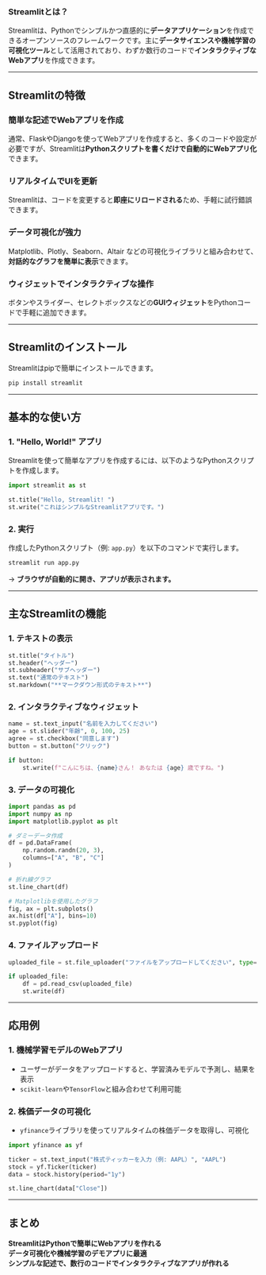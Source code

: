 ### **Streamlitとは？**
Streamlitは、Pythonでシンプルかつ直感的に**データアプリケーション**を作成できるオープンソースのフレームワークです。主に**データサイエンスや機械学習の可視化ツール**として活用されており、わずか数行のコードで**インタラクティブなWebアプリ**を作成できます。

---

## **Streamlitの特徴**
###  **簡単な記述でWebアプリを作成**
通常、FlaskやDjangoを使ってWebアプリを作成すると、多くのコードや設定が必要ですが、Streamlitは**Pythonスクリプトを書くだけで自動的にWebアプリ化**できます。

###  **リアルタイムでUIを更新**
Streamlitは、コードを変更すると**即座にリロードされる**ため、手軽に試行錯誤できます。

###  **データ可視化が強力**
Matplotlib、Plotly、Seaborn、Altair などの可視化ライブラリと組み合わせて、**対話的なグラフを簡単に表示**できます。

###  **ウィジェットでインタラクティブな操作**
ボタンやスライダー、セレクトボックスなどの**GUIウィジェット**をPythonコードで手軽に追加できます。

---

## **Streamlitのインストール**
Streamlitはpipで簡単にインストールできます。

```bash
pip install streamlit
```

---

## **基本的な使い方**
### **1. "Hello, World!" アプリ**
Streamlitを使って簡単なアプリを作成するには、以下のようなPythonスクリプトを作成します。

```python
import streamlit as st

st.title("Hello, Streamlit! ")
st.write("これはシンプルなStreamlitアプリです。")
```

### **2. 実行**
作成したPythonスクリプト（例: `app.py`）を以下のコマンドで実行します。

```bash
streamlit run app.py
```
→ **ブラウザが自動的に開き、アプリが表示されます。**

---

## **主なStreamlitの機能**
### **1. テキストの表示**
```python
st.title("タイトル")
st.header("ヘッダー")
st.subheader("サブヘッダー")
st.text("通常のテキスト")
st.markdown("**マークダウン形式のテキスト**")
```

### **2. インタラクティブなウィジェット**
```python
name = st.text_input("名前を入力してください")
age = st.slider("年齢", 0, 100, 25)
agree = st.checkbox("同意します")
button = st.button("クリック")

if button:
    st.write(f"こんにちは、{name}さん！ あなたは {age} 歳ですね。")
```

### **3. データの可視化**
```python
import pandas as pd
import numpy as np
import matplotlib.pyplot as plt

# ダミーデータ作成
df = pd.DataFrame(
    np.random.randn(20, 3),
    columns=["A", "B", "C"]
)

# 折れ線グラフ
st.line_chart(df)

# Matplotlibを使用したグラフ
fig, ax = plt.subplots()
ax.hist(df["A"], bins=10)
st.pyplot(fig)
```

### **4. ファイルアップロード**
```python
uploaded_file = st.file_uploader("ファイルをアップロードしてください", type=["csv", "xlsx"])

if uploaded_file:
    df = pd.read_csv(uploaded_file)
    st.write(df)
```

---

## **応用例**
### **1. 機械学習モデルのWebアプリ**
- ユーザーがデータをアップロードすると、学習済みモデルで予測し、結果を表示
- `scikit-learn`や`TensorFlow`と組み合わせて利用可能

### **2. 株価データの可視化**
- `yfinance`ライブラリを使ってリアルタイムの株価データを取得し、可視化

```python
import yfinance as yf

ticker = st.text_input("株式ティッカーを入力（例: AAPL）", "AAPL")
stock = yf.Ticker(ticker)
data = stock.history(period="1y")

st.line_chart(data["Close"])
```

---

## **まとめ**
 **StreamlitはPythonで簡単にWebアプリを作れる**  
 **データ可視化や機械学習のデモアプリに最適**  
 **シンプルな記述で、数行のコードでインタラクティブなアプリが作れる**  


